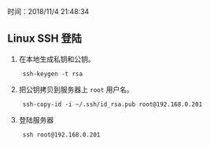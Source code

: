 时间：2018/11/4 21:48:34   

## Linux SSH 登陆 

1. 在本地生成私钥和公钥。

		ssh-keygen -t rsa

2. 把公钥拷贝到服务器上 `root` 用户名。

		ssh-copy-id -i ~/.ssh/id_rsa.pub root@192.168.0.201

3. 登陆服务器 

		ssh root@192.168.0.201
	